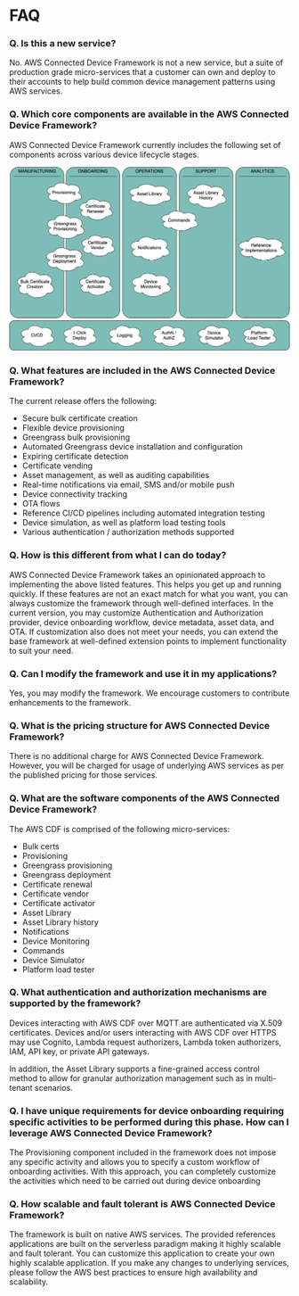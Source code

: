 # FAQ

### Q. Is this a new service?

No. AWS Connected Device Framework is not a new service, but a suite of production grade micro-services that a customer can own and deploy to their accounts to help build common device management patterns using AWS services.

### Q. Which core components are available in the AWS Connected Device Framework?

AWS Connected Device Framework currently includes the following set of components across various device lifecycle stages.

![Life Cycle Phases](images/cdf-core-hla-lifecycle.png)
 

### Q. What features are included in the AWS Connected Device Framework?

The current release offers the following:

- Secure bulk certificate creation
- Flexible device provisioning
- Greengrass bulk provisioning
- Automated Greengrass device installation and configuration
- Expiring certificate detection
- Certificate vending
- Asset management, as well as auditing capabilities
- Real-time notifications via email, SMS and/or mobile push
- Device connectivity tracking
- OTA flows
- Reference CI/CD pipelines including automated integration testing
- Device simulation, as well as platform load testing tools
- Various authentication / authorization methods supported

### Q. How is this different from what I can do today?

AWS Connected Device Framework takes an opinionated approach to implementing the above listed features. This helps you get up and running quickly. If these features are not an exact match for what you want, you can always customize the framework through well-defined interfaces. In the current version, you may customize Authentication and Authorization provider, device onboarding workflow, device metadata, asset data, and OTA. If customization also does not meet your needs, you can extend the base framework at well-defined extension points to implement functionality to suit your need.

### Q. Can I modify the framework and use it in my applications?

Yes, you may modify the framework. We encourage customers to contribute enhancements to the framework.
### Q. What is the pricing structure for AWS Connected Device Framework?

There is no additional charge for AWS Connected Device Framework. However, you will be charged for usage of underlying AWS services as per the published pricing for those services.

### Q. What are the software components of the AWS Connected Device Framework?

The AWS CDF is comprised of the following micro-services:

- Bulk certs
- Provisioning
- Greengrass provisioning
- Greengrass deployment
- Certificate renewal
- Certificate vendor
- Certificate activator
- Asset Library
- Asset Library history
- Notifications
- Device Monitoring
- Commands
- Device Simulator
- Platform load tester

### Q. What authentication and authorization mechanisms are supported by the framework?

Devices interacting with AWS CDF over MQTT are authenticated via X.509 certificates. Devices and/or users interacting with AWS CDF over HTTPS may use Cognito, Lambda request authorizers, Lambda token authorizers, IAM, API key, or private API gateways.

In addition, the Asset Library supports a fine-grained access control method to allow for granular authorization management such as in multi-tenant scenarios.

### Q. I have unique requirements for device onboarding requiring specific activities to be performed during this phase. How can I leverage AWS Connected Device Framework?

The Provisioning component included in the framework does not impose any specific activity and allows you to specify a custom workflow of onboarding activities. With this approach, you can completely customize the activities which need to be carried out during device onboarding

### Q. How scalable and fault tolerant is AWS Connected Device Framework?

The framework is built on native AWS services. The provided references applications are built on the serverless paradigm making it highly scalable and fault tolerant. You can customize this application to create your own highly scalable application. If you make any changes to underlying services, please follow the AWS best practices to ensure high availability and scalability.




